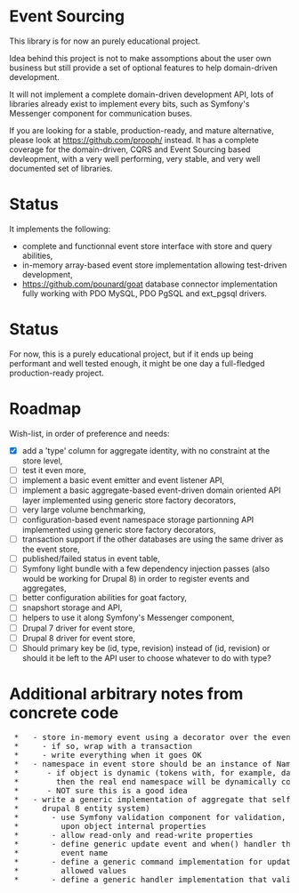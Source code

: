 # Event Sourcing

This library is for now an purely educational project.

Idea behind this project is not to make assomptions about the user own business
but still provide a set of optional features to help domain-driven development.

It will not implement a complete domain-driven development API, lots of libraries
already exist to implement every bits, such as Symfony's Messenger component for
communication buses.

If you are looking for a stable, production-ready, and mature alternative, please
look at https://github.com/prooph/ instead. It has a complete coverage for the
domain-driven, CQRS and Event Sourcing based devleopment, with a very well
performing, very stable, and very well documented set of libraries.


# Status

It implements the following:

 * complete and functionnal event store interface with store and query abilities,
 * in-memory array-based event store implementation allowing test-driven development,
 * https://github.com/pounard/goat database connector implementation fully working with
   PDO MySQL, PDO PgSQL and ext_pgsql drivers.


# Status

For now, this is a purely educational project, but if it ends up being performant
and well tested enough, it might be one day a full-fledged production-ready project.


# Roadmap

Wish-list, in order of preference and needs:

 * [x] add a 'type' column for aggregate identity, with no constraint at the store level,
 * [ ] test it even more,
 * [ ] implement a basic event emitter and event listener API,
 * [ ] implement a basic aggregate-based event-driven domain oriented API layer implemented
   using generic store factory decorators,
 * [ ] very large volume benchmarking,
 * [ ] configuration-based event namespace storage partionning API implemented using generic
   store factory decorators,
 * [ ] transaction support if the other databases are using the same driver as the event store,
 * [ ] published/failed status in event table,
 * [ ] Symfony light bundle with a few dependency injection passes (also would be working for
   Drupal 8) in order to register events and aggregates,
 * [ ] better configuration abilities for goat factory,
 * [ ] snapshort storage and API,
 * [ ] helpers to use it along Symfony's Messenger component,
 * [ ] Drupal 7 driver for event store,
 * [ ] Drupal 8 driver for event store,
 * [ ] Should primary key be (id, type, revision) instead of (id, revision) or should it be
   left to the API  user to choose whatever to do with type?

# Additional arbitrary notes from concrete code

<pre>
 *   - store in-memory event using a decorator over the event store/event store factory
 *     - if so, wrap with a transaction
 *     - write everything when it goes OK
 *   - namespace in event store should be an instance of Namespace object
 *      - if object is dynamic (tokens with, for example, date or able to partition)
 *        then the real end namespace will be dynamically computed on each run
 *      - NOT sure this is a good idea
 *   - write a generic implementation of aggregate that self-defines it fields (such as
 *     drupal 8 entity system)
 *       - use Symfony validation component for validation, base dynamic field definition
 *         upon object internal properties
 *       - allow read-only and read-write properties
 *       - define generic update event and when() handler that supports it with a dynamic
 *         event name
 *       - define a generic command implementation for updates that check for
 *         allowed values
 *       - define a generic handler implementation that validates the allowed values
</pre>
